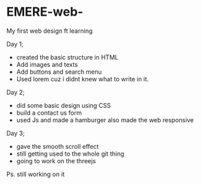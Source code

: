 # EMERE-web-
My first web design ft learning

Day 1;
* created the basic structure in HTML
* Add images and texts
* Add buttons and search menu
* Used lorem cuz i didnt knew what to write in it.

Day 2;
* did some basic design using CSS
* build a contact us form
* used Js and made a hamburger also made the web responsive

Day 3;
* gave the smooth scroll effect 
* still getting used to the whole git thing
* going to work on the threejs 

Ps. still working on it

